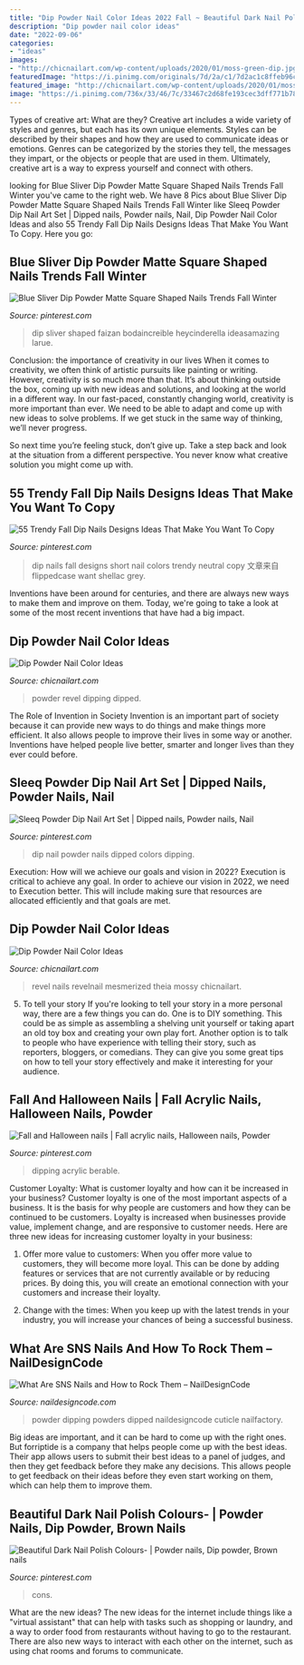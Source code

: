 ```yaml
---
title: "Dip Powder Nail Color Ideas 2022 Fall ~ Beautiful Dark Nail Polish Colours-"
description: "Dip powder nail color ideas"
date: "2022-09-06"
categories:
- "ideas"
images:
- "http://chicnailart.com/wp-content/uploads/2020/01/moss-green-dip.jpg"
featuredImage: "https://i.pinimg.com/originals/7d/2a/c1/7d2ac1c8ffeb96c01ef963659fa73945.jpg"
featured_image: "http://chicnailart.com/wp-content/uploads/2020/01/moss-green-dip.jpg"
image: "https://i.pinimg.com/736x/33/46/7c/33467c2d68fe193cec3dff771b7804f8.jpg"
---
```



Types of creative art: What are they?
Creative art includes a wide variety of styles and genres, but each has its own unique elements. Styles can be described by their shapes and how they are used to communicate ideas or emotions. Genres can be categorized by the stories they tell, the messages they impart, or the objects or people that are used in them. Ultimately, creative art is a way to express yourself and connect with others.

	

		
looking for Blue Sliver Dip Powder Matte Square Shaped Nails Trends Fall Winter you've came to the right web. We have 8 Pics about Blue Sliver Dip Powder Matte Square Shaped Nails Trends Fall Winter like Sleeq Powder Dip Nail Art Set | Dipped nails, Powder nails, Nail, Dip Powder Nail Color Ideas and also 55 Trendy Fall Dip Nails Designs Ideas That Make You Want To Copy. Here you go:
		
    
## Blue Sliver Dip Powder Matte Square Shaped Nails Trends Fall Winter

<img loading=lazy src="https://i.pinimg.com/736x/f0/3d/54/f03d54f8e78027b17fc9ba6d0e76ee7e.jpg" onerror="this.onerror=null;this.src='https://tse3.mm.bing.net/th?id=OIP.vJxJMo9aKP4h36w1PYELXwHaHa&amp;pid=15.1';" alt="Blue Sliver Dip Powder Matte Square Shaped Nails Trends Fall Winter">

_Source: pinterest.com_

>dip sliver shaped faizan bodaincreible heycinderella ideasamazing larue. 

	

Conclusion: the importance of creativity in our lives
When it comes to creativity, we often think of artistic pursuits like painting or writing.  However, creativity is so much more than that. It’s about thinking outside the box, coming up with new ideas and solutions, and looking at the world in a different way.
In our fast-paced, constantly changing world, creativity is more important than ever. We need to be able to adapt and come up with new ideas to solve problems. If we get stuck in the same way of thinking, we’ll never progress.

So next time you’re feeling stuck, don’t give up. Take a step back and look at the situation from a different perspective. You never know what creative solution you might come up with.

    
## 55 Trendy Fall Dip Nails Designs Ideas That Make You Want To Copy

<img loading=lazy src="https://i.pinimg.com/originals/7d/08/20/7d082077fb77ae5b59836036f6343d64.jpg" onerror="this.onerror=null;this.src='https://tse3.mm.bing.net/th?id=OIP.BvtkA7bpHoHK4c9v-KRdbgHaJ4&amp;pid=15.1';" alt="55 Trendy Fall Dip Nails Designs Ideas That Make You Want To Copy">

_Source: pinterest.com_

>dip nails fall designs short nail colors trendy neutral copy 文章来自 flippedcase want shellac grey. 

	

Inventions have been around for centuries, and there are always new ways to make them and improve on them. Today, we're going to take a look at some of the most recent inventions that have had a big impact.

    
## Dip Powder Nail Color Ideas

<img loading=lazy src="https://chicnailart.com/wp-content/uploads/2020/01/bright-pink-dip.jpg" onerror="this.onerror=null;this.src='https://tse2.mm.bing.net/th?id=OIP.VGtWQR-bQMxMPpsv_Yz83gC5Es&amp;pid=15.1';" alt="Dip Powder Nail Color Ideas">

_Source: chicnailart.com_

>powder revel dipping dipped. 

	

The Role of Invention in Society
Invention is an important part of society because it can provide new ways to do things and make things more efficient. It also allows people to improve their lives in some way or another. Inventions have helped people live better, smarter and longer lives than they ever could before.

    
## Sleeq Powder Dip Nail Art Set | Dipped Nails, Powder Nails, Nail

<img loading=lazy src="https://i.pinimg.com/736x/33/46/7c/33467c2d68fe193cec3dff771b7804f8.jpg" onerror="this.onerror=null;this.src='https://tse3.mm.bing.net/th?id=OIP.amG37cRbxOG3Dg8_Dr9uuwHaHa&amp;pid=15.1';" alt="Sleeq Powder Dip Nail Art Set | Dipped nails, Powder nails, Nail">

_Source: pinterest.com_

>dip nail powder nails dipped colors dipping. 

	

Execution: How will we achieve our goals and vision in 2022?
Execution is critical to achieve any goal. In order to achieve our vision in 2022, we need to Execution better. This will include making sure that resources are allocated efficiently and that goals are met.

    
## Dip Powder Nail Color Ideas

<img loading=lazy src="http://chicnailart.com/wp-content/uploads/2020/01/moss-green-dip.jpg" onerror="this.onerror=null;this.src='https://tse2.mm.bing.net/th?id=OIP.r_XV6AcEXvR4GwEfv3SozQEsEs&amp;pid=15.1';" alt="Dip Powder Nail Color Ideas">

_Source: chicnailart.com_

>revel nails revelnail mesmerized theia mossy chicnailart. 

	

5. To tell your story
If you're looking to tell your story in a more personal way, there are a few things you can do. One is to DIY something. This could be as simple as assembling a shelving unit yourself or taking apart an old toy box and creating your own play fort. Another option is to talk to people who have experience with telling their story, such as reporters, bloggers, or comedians. They can give you some great tips on how to tell your story effectively and make it interesting for your audience.

    
## Fall And Halloween Nails | Fall Acrylic Nails, Halloween Nails, Powder

<img loading=lazy src="https://i.pinimg.com/originals/7d/2a/c1/7d2ac1c8ffeb96c01ef963659fa73945.jpg" onerror="this.onerror=null;this.src='https://tse3.mm.bing.net/th?id=OIP.odgl6QjSUb5D1kWSYGjPsAHaJ4&amp;pid=15.1';" alt="Fall and Halloween nails | Fall acrylic nails, Halloween nails, Powder">

_Source: pinterest.com_

>dipping acrylic berable. 

	

Customer Loyalty: What is customer loyalty and how can it be increased in your business?
Customer loyalty is one of the most important aspects of a business. It is the basis for why people are customers and how they can be continued to be customers. Loyalty is increased when businesses provide value, implement change, and are responsive to customer needs. Here are three new ideas for increasing customer loyalty in your business:
1. Offer more value to customers: When you offer more value to customers, they will become more loyal. This can be done by adding features or services that are not currently available or by reducing prices. By doing this, you will create an emotional connection with your customers and increase their loyalty.

2. Change with the times: When you keep up with the latest trends in your industry, you will increase your chances of being a successful business.

    
## What Are SNS Nails And How To Rock Them – NailDesignCode

<img loading=lazy src="https://naildesigncode.com/wp-content/uploads/2017/06/5-11.jpg" onerror="this.onerror=null;this.src='https://tse3.mm.bing.net/th?id=OIP.48tKhI7T7rH3ddCK-hphOwHaFj&amp;pid=15.1';" alt="What Are SNS Nails and How to Rock Them – NailDesignCode">

_Source: naildesigncode.com_

>powder dipping powders dipped naildesigncode cuticle nailfactory. 

	

Big ideas are important, and it can be hard to come up with the right ones. But forriptide is a company that helps people come up with the best ideas. Their app allows users to submit their best ideas to a panel of judges, and then they get feedback before they make any decisions. This allows people to get feedback on their ideas before they even start working on them, which can help them to improve them.

    
## Beautiful Dark Nail Polish Colours- | Powder Nails, Dip Powder, Brown Nails

<img loading=lazy src="https://i.pinimg.com/originals/89/98/ea/8998ea28923a4663688462c08cc8e151.jpg" onerror="this.onerror=null;this.src='https://tse3.mm.bing.net/th?id=OIP.PvJcErJ_BEqQNlrTvh60WwHaJ4&amp;pid=15.1';" alt="Beautiful Dark Nail Polish Colours- | Powder nails, Dip powder, Brown nails">

_Source: pinterest.com_

>cons. 

	

What are the new ideas?
The new ideas for the internet include things like a "virtual assistant" that can help with tasks such as shopping or laundry, and a way to order food from restaurants without having to go to the restaurant. There are also new ways to interact with each other on the internet, such as using chat rooms and forums to communicate.

